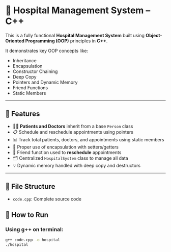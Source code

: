 # 🏥 Hospital Management System – C++

This is a fully functional **Hospital Management System** built using **Object-Oriented Programming (OOP)** principles in **C++**.

It demonstrates key OOP concepts like:
- Inheritance
- Encapsulation
- Constructor Chaining
- Deep Copy
- Pointers and Dynamic Memory
- Friend Functions
- Static Members

---

## 📌 Features

- 👨‍⚕️ **Patients and Doctors** inherit from a base `Person` class
- 📋 Schedule and reschedule appointments using pointers
- 📊 Track total patients, doctors, and appointments using static members
- 🔐 Proper use of encapsulation with setters/getters
- 🧠 Friend function used to **reschedule** appointments
- 🗂️ Centralized `HospitalSystem` class to manage all data
- 💡 Dynamic memory handled with deep copy and destructors

---

## 📁 File Structure

- `code.cpp`: Complete source code

## 🚀 How to Run

### Using g++ on terminal:
```bash
g++ code.cpp -o hospital
./hospital
